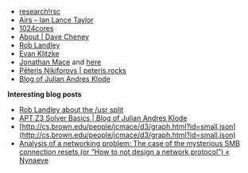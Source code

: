- [research!rsc](https://research.swtch.com/)
- [Airs – Ian Lance Taylor](https://www.airs.com/blog/)
- [1024cores](http://www.1024cores.net/home)
- [About | Dave Cheney](https://dave.cheney.net/about)
- [Rob Landley](https://landley.net/)
- [Evan Klitzke](https://eklitzke.org/)
- [Jonathan Mace](http://cs.brown.edu/people/jcmace/#Demos) and [here](https://people.mpi-sws.org/~jcmace/)
- [Pēteris Ņikiforovs | peteris.rocks](https://peteris.rocks/)
- [Blog of Julian Andres Klode](https://blog.jak-linux.org/)

**Interesting blog posts**

- [Rob Landley about the /usr split](https://blog.w1r3.net/2018/01/06/rob-landley-about-usr-split.html)
- [APT Z3 Solver Basics | Blog of Julian Andres Klode](https://blog.jak-linux.org/2021/11/21/apt-z3-solver-basics/)
- [http://cs.brown.edu/people/jcmace/d3/graph.html?id=small.json](http://cs.brown.edu/people/jcmace/d3/graph.html?id=small.json)
- [Analysis of a networking problem: The case of the mysterious SMB connection resets (or “How to not design a network protocol”) « Nynaeve](http://www.nynaeve.net/?p=93)